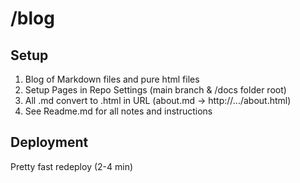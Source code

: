 # /blog

## Setup

1. Blog of Markdown files and pure html files
2. Setup Pages in Repo Settings (main branch & /docs folder root)
3. All .md convert to .html in URL (about.md -> http://.../about.html)
4. See Readme.md for all notes and instructions 

## Deployment

Pretty fast redeploy (2-4 min)
